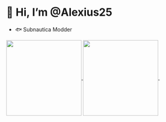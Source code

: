 # 👋 Hi, I’m @Alexius25

- 🐟 Subnautica Modder

<a href="https://github.com/anuraghazra/github-readme-stats">
  <img height=200 align="center" src="https://github-readme-stats.vercel.app/api?username=Alexius25&show_icons=true&theme=blueberry" />
</a>
<a href="https://github.com/anuraghazra/convoychat">
  <img height=200 align="center" src="https://github-readme-stats.vercel.app/api/top-langs/?username=Alexius25&layout=compact&theme=blueberry" />
</a>
  <a href="https://discord.com/users/1253059454958567535">
    <img alt="" src="https://lanyard-profile-readme.vercel.app/api/1253059454958567535?theme=dark&bg=242938&borderRadius=4px&hideActivity=whenNotUsed">
</a>

<!---
Alexius25/Alexius25 is a ✨ special ✨ repository because its `README.md` (this file) appears on your GitHub profile.
You can click the Preview link to take a look at your changes.
--->
